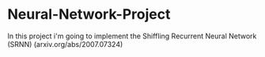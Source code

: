# Neural-Network-Project
In this project i'm going to implement the Shiffling Recurrent Neural Network (SRNN) (arxiv.org/abs/2007.07324)
